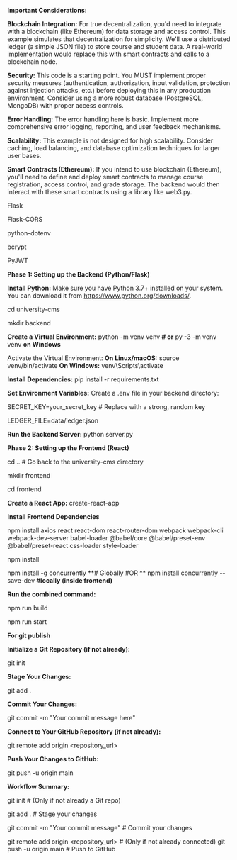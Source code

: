 **Important Considerations:**

**Blockchain Integration:** For true decentralization, you'd need to integrate with a blockchain (like Ethereum) for data storage and access control. This example simulates that decentralization for simplicity. We'll use a distributed ledger (a simple JSON file) to store course and student data. A real-world implementation would replace this with smart contracts and calls to a blockchain node.

**Security:** This code is a starting point. You MUST implement proper security measures (authentication, authorization, input validation, protection against injection attacks, etc.) before deploying this in any production environment. Consider using a more robust database (PostgreSQL, MongoDB) with proper access controls.

**Error Handling:** The error handling here is basic. Implement more comprehensive error logging, reporting, and user feedback mechanisms.

**Scalability:** This example is not designed for high scalability. Consider caching, load balancing, and database optimization techniques for larger user bases.

**Smart Contracts (Ethereum):** If you intend to use blockchain (Ethereum), you'll need to define and deploy smart contracts to manage course registration, access control, and grade storage. The backend would then interact with these smart contracts using a library like web3.py.


Flask

Flask-CORS

python-dotenv

bcrypt

PyJWT

**Phase 1: Setting up the Backend (Python/Flask)**

**Install Python:** Make sure you have Python 3.7+ installed on your system. You can download it from https://www.python.org/downloads/.

cd university-cms

mkdir backend

**Create a Virtual Environment:** python -m venv venv  **# or** py -3 -m venv venv **on Windows**

Activate the Virtual Environment: **On Linux/macOS:** source venv/bin/activate **On Windows:** venv\Scripts\activate

**Install Dependencies:** pip install -r requirements.txt

**Set Environment Variables:** Create a .env file in your backend directory:

SECRET_KEY=your_secret_key  # Replace with a strong, random key

LEDGER_FILE=data/ledger.json

**Run the Backend Server:** python server.py

**Phase 2: Setting up the Frontend (React)**

cd ..  # Go back to the university-cms directory

mkdir frontend

cd frontend

**Create a React App:** create-react-app

**Install Frontend Dependencies**

npm install axios react react-dom react-router-dom webpack webpack-cli webpack-dev-server babel-loader @babel/core @babel/preset-env @babel/preset-react css-loader style-loader

npm install

npm install -g concurrently **# Globally #OR ** npm install concurrently --save-dev **#locally (inside frontend)**

**Run the combined command:** 

npm run build

npm run start

**For git publish**

**Initialize a Git Repository (if not already):** 

git init

**Stage Your Changes:**

git add .

**Commit Your Changes:**

git commit -m "Your commit message here"

**Connect to Your GitHub Repository (if not already):**

git remote add origin <repository_url>

**Push Your Changes to GitHub:**

git push -u origin main

**Workflow Summary:**

git init               # (Only if not already a Git repo)

git add .              # Stage your changes

git commit -m "Your commit message"  # Commit your changes

git remote add origin <repository_url>  # (Only if not already connected)
git push -u origin main  # Push to GitHub 
